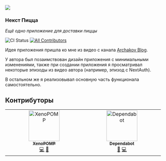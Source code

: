 <img src="https://github.com/user-attachments/assets/48540e2b-bf3d-4343-933e-863ab399bfef" />

### Некст Пицца

_Ещё одно приложение для доставки пиццы_

<p>
<img alt="CI Status" src="https://img.shields.io/github/actions/workflow/status/XenoPOMP/nekst-pizza/ci.yml?logo=github&logoColor=%23fff&label=CI&style=flat-square" />
<a href="#contributors">
<img alt="All Contributors" src="https://img.shields.io/github/all-contributors/XenoPOMP/nekst-pizza?color=ee8449&style=flat-square">
</a>
</p>

Идея приложения пришла ко мне из видео с канала [Archakov Blog](https://www.youtube.com/watch?v=GUwizGbY4cc).

У автора был позаимствован дизайн приложения с минимальными изменениями, также при создании приложения я просматривал некоторые эпизоды из видео автора (например, эпизод с NextAuth).

В остальном же я реализовывал основную часть функционала самостоятельно.

## Контрибуторы

<!-- ALL-CONTRIBUTORS-LIST:START - Do not remove or modify this section -->
<!-- prettier-ignore-start -->
<!-- markdownlint-disable -->
<table>
  <tbody>
    <tr>
      <td align="center" valign="top" width="14.28%"><a href="https://github.com/XenoPOMP"><img src="https://avatars.githubusercontent.com/u/101574433?v=4?s=100" width="100px;" alt="XenoPOMP"/><br /><sub><b>XenoPOMP</b></sub></a><br /><a href="https://github.com/XenoPOMP/next-template/commits?author=XenoPOMP" title="Code">💻</a> <a href="https://github.com/XenoPOMP/next-template/commits?author=XenoPOMP" title="Documentation">📖</a></td>
      <td align="center" valign="top" width="14.28%"><a href="https://github.com/features/security"><img src="https://avatars.githubusercontent.com/u/27347476?v=4?s=100" width="100px;" alt="Dependabot"/><br /><sub><b>Dependabot</b></sub></a><br /><a href="#tool-dependabot" title="Tools">🔧</a> <a href="https://github.com/XenoPOMP/next-template/commits?author=dependabot" title="Code">💻</a></td>
    </tr>
  </tbody>
</table>

<!-- markdownlint-restore -->
<!-- prettier-ignore-end -->

<!-- ALL-CONTRIBUTORS-LIST:END -->
<!-- prettier-ignore-start -->
<!-- markdownlint-disable -->

<!-- markdownlint-restore -->
<!-- prettier-ignore-end -->

<!-- ALL-CONTRIBUTORS-LIST:END -->
